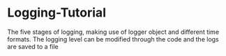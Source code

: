 # Logging-Tutorial
The five stages of logging, making use of logger object and different time formats. The logging level can be modified through the code and the logs are saved to a file
